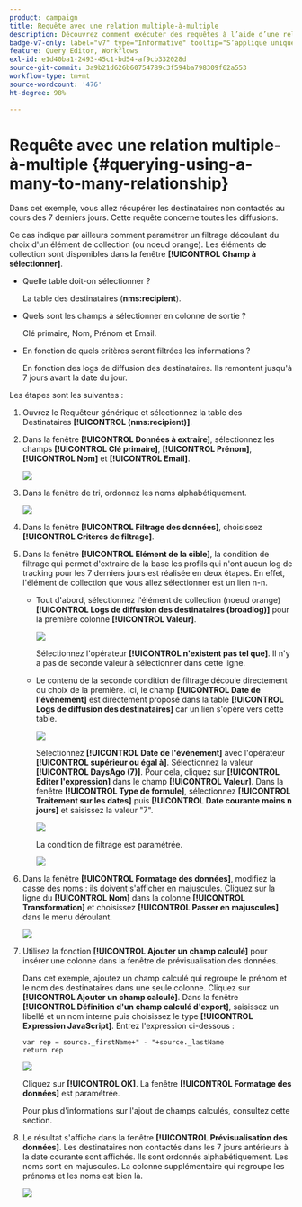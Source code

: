 ```yaml
---
product: campaign
title: Requête avec une relation multiple-à-multiple
description: Découvrez comment exécuter des requêtes à l’aide d’une relation multiple-à-multiple
badge-v7-only: label="v7" type="Informative" tooltip="S’applique uniquement à Campaign Classic v7"
feature: Query Editor, Workflows
exl-id: e1d40ba1-2493-45c1-bd54-af9cb332028d
source-git-commit: 3a9b21d626b60754789c3f594ba798309f62a553
workflow-type: tm+mt
source-wordcount: '476'
ht-degree: 98%

---
```


# Requête avec une relation multiple-à-multiple {#querying-using-a-many-to-many-relationship}



Dans cet exemple, vous allez récupérer les destinataires non contactés au cours des 7 derniers jours. Cette requête concerne toutes les diffusions.

Ce cas indique par ailleurs comment paramétrer un filtrage découlant du choix d&#39;un élément de collection (ou noeud orange). Les éléments de collection sont disponibles dans la fenêtre **[!UICONTROL Champ à sélectionner]**.

* Quelle table doit-on sélectionner ?

  La table des destinataires (**nms:recipient**).

* Quels sont les champs à sélectionner en colonne de sortie ?

  Clé primaire, Nom, Prénom et Email.

* En fonction de quels critères seront filtrées les informations ?

  En fonction des logs de diffusion des destinataires. Ils remontent jusqu&#39;à 7 jours avant la date du jour.

Les étapes sont les suivantes :

1. Ouvrez le Requêteur générique et sélectionnez la table des Destinataires **[!UICONTROL (nms:recipient)]**.
1. Dans la fenêtre **[!UICONTROL Données à extraire]**, sélectionnez les champs **[!UICONTROL Clé primaire]**, **[!UICONTROL Prénom]**, **[!UICONTROL Nom]** et **[!UICONTROL Email]**.

   ![](assets/query_editor_nveau_33.png)

1. Dans la fenêtre de tri, ordonnez les noms alphabétiquement.

   ![](assets/query_editor_nveau_34.png)

1. Dans la fenêtre **[!UICONTROL Filtrage des données]**, choisissez **[!UICONTROL Critères de filtrage]**.
1. Dans la fenêtre **[!UICONTROL Elément de la cible]**, la condition de filtrage qui permet d&#39;extraire de la base les profils qui n&#39;ont aucun log de tracking pour les 7 derniers jours est réalisée en deux étapes. En effet, l&#39;élément de collection que vous allez sélectionner est un lien n-n.

   * Tout d&#39;abord, sélectionnez l&#39;élément de collection (noeud orange) **[!UICONTROL Logs de diffusion des destinataires (broadlog)]** pour la première colonne **[!UICONTROL Valeur]**.

     ![](assets/query_editor_nveau_67.png)

     Sélectionnez l&#39;opérateur **[!UICONTROL n&#39;existent pas tel que]**. Il n&#39;y a pas de seconde valeur à sélectionner dans cette ligne.

   * Le contenu de la seconde condition de filtrage découle directement du choix de la première. Ici, le champ **[!UICONTROL Date de l&#39;événement]** est directement proposé dans la table **[!UICONTROL Logs de diffusion des destinataires]** car un lien s&#39;opère vers cette table.

     ![](assets/query_editor_nveau_36.png)

     Sélectionnez **[!UICONTROL Date de l&#39;événement]** avec l&#39;opérateur **[!UICONTROL supérieur ou égal à]**. Sélectionnez la valeur **[!UICONTROL DaysAgo (7)]**. Pour cela, cliquez sur **[!UICONTROL Editer l&#39;expression]** dans le champ **[!UICONTROL Valeur]**. Dans la fenêtre **[!UICONTROL Type de formule]**, sélectionnez **[!UICONTROL Traitement sur les dates]** puis **[!UICONTROL Date courante moins n jours]** et saisissez la valeur &quot;7&quot;.

     ![](assets/query_editor_nveau_37.png)

     La condition de filtrage est paramétrée.

     ![](assets/query_editor_nveau_38.png)

1. Dans la fenêtre **[!UICONTROL Formatage des données]**, modifiez la casse des noms : ils doivent s&#39;afficher en majuscules. Cliquez sur la ligne du **[!UICONTROL Nom]** dans la colonne **[!UICONTROL Transformation]** et choisissez **[!UICONTROL Passer en majuscules]** dans le menu déroulant.

   ![](assets/query_editor_nveau_39.png)

1. Utilisez la fonction **[!UICONTROL Ajouter un champ calculé]** pour insérer une colonne dans la fenêtre de prévisualisation des données.

   Dans cet exemple, ajoutez un champ calculé qui regroupe le prénom et le nom des destinataires dans une seule colonne. Cliquez sur **[!UICONTROL Ajouter un champ calculé]**. Dans la fenêtre **[!UICONTROL Définition d&#39;un champ calculé d&#39;export]**, saisissez un libellé et un nom interne puis choisissez le type **[!UICONTROL Expression JavaScript]**. Entrez l&#39;expression ci-dessous :

   ```
   var rep = source._firstName+" - "+source._lastName
   return rep
   ```

   ![](assets/query_editor_nveau_40.png)

   Cliquez sur **[!UICONTROL OK]**. La fenêtre **[!UICONTROL Formatage des données]** est paramétrée.

   Pour plus d&#39;informations sur l&#39;ajout de champs calculés, consultez cette section.

1. Le résultat s&#39;affiche dans la fenêtre **[!UICONTROL Prévisualisation des données]**. Les destinataires non contactés dans les 7 jours antérieurs à la date courante sont affichés. Ils sont ordonnés alphabétiquement. Les noms sont en majuscules. La colonne supplémentaire qui regroupe les prénoms et les noms est bien là.

   ![](assets/query_editor_nveau_41.png)
